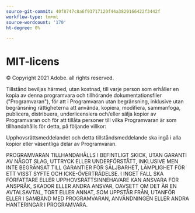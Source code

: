 ```yaml
---
source-git-commit: 40f8747c8a6f93717120f44a3829166422f3442f
workflow-type: tm+mt
source-wordcount: '170'
ht-degree: 0%

---
```

# MIT-licens

© Copyright 2021 Adobe. all rights reserved.

Tillstånd beviljas härmed, utan kostnad, till varje person som erhåller en kopia
av denna programvara och tillhörande dokumentationsfiler (&quot;Programvaran&quot;), för att
i Programvaran utan begränsning, inklusive utan begränsning rättigheterna
att använda, kopiera, modifiera, sammanfoga, publicera, distribuera, underlicensiera och/eller sälja
kopior av Programvaran och för att tillåta personer till vilka Programvaran är
som tillhandahålls för detta, på följande villkor:

Upphovsrättsmeddelandet och detta tillståndsmeddelande ska ingå i alla
kopior eller väsentliga delar av Programvaran.

PROGRAMVARAN TILLHANDAHÅLLS I BEFINTLIGT SKICK, UTAN GARANTI AV NÅGOT SLAG, UTTRYCK ELLER
UNDERFÖRSTÅTT, INKLUSIVE MEN INTE BEGRÄNSAT TILL GARANTIER FÖR SÄLJBARHET,
LÄMPLIGHET FÖR ETT VISST SYFTE OCH ICKE-ÖVERTRÄDELSE. I INGET FALL SKA
FÖRFATTARE ELLER UPPHOVSRÄTTSINNEHAVARE KAN ANSVARA FÖR ANSPRÅK, SKADOR ELLER ANDRA
ANSVAR, OAVSETT OM DET ÄR EN AVTALSAVTAL, TORT ELLER ANNAT, SOM UPPSTÅR FRÅN,
UTANFÖR ELLER I SAMBAND MED PROGRAMVARAN, ANVÄNDNINGEN ELLER ANDRA HANTERINGAR I
PROGRAMVARA.
